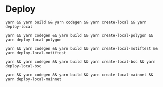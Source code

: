
# Deploy
`yarn && yarn build && yarn codegen && yarn create-local && yarn deploy-local`

`yarn && yarn codegen && yarn build && yarn create-local-polygon && yarn deploy-local-polygon`

`yarn && yarn codegen && yarn build && yarn create-local-motiftest && yarn deploy-local-motiftest`

`yarn && yarn codegen && yarn build && yarn create-local-bsc && yarn deploy-local-bsc`

`yarn && yarn codegen && yarn build && yarn create-local-mainnet && yarn deploy-local-mainnet`
